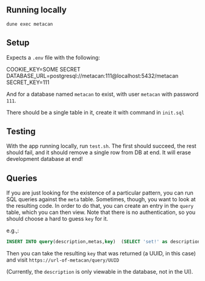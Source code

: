 ## Running locally

``` 
dune exec metacan
```

## Setup

Expects a `.env` file with the following:

COOKIE_KEY=SOME SECRET
DATABASE_URL=postgresql://metacan:111@localhost:5432/metacan
SECRET_KEY=111

And for a database named `metacan` to exist, with user `metacan` with password `111`.

There should be a single table in it, create it with command in `init.sql`

## Testing

With the app running locally, run `test.sh`. The first should succeed, the rest
should fail, and it should remove a single row from DB at end. It will erase
development database at end!


## Queries

If you are just looking for the existence of a particular pattern, you can run
SQL queries against the `meta` table. Sometimes, though, you want to look at the
resulting code. In order to do that, you can create an entry in the `query`
table, which you can then view. Note that there is no authentication, so you
should choose a hard to guess `key` for it.

e.g.,:

``` sql
INSERT INTO query(description,metas,key)  (SELECT 'set!' as description, array_agg(id) as metas, gen_random_uuid() :: text as key FROM meta WHERE content LIKE '%set!%') RETURNING key;
```

Then you can take the resulting `key` that was returned (a UUID, in this case) and visit `https://url-of-metacan/query/UUID`

(Currently, the `description` is only viewable in the database, not in the UI).
